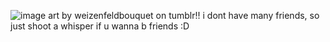 ![image](https://64.media.tumblr.com/629746ab9a7d667b0cb96ffe665df19f/38b63ef5ffd8ab92-23/s1280x1920/1ae905cd3dd260816ea0e370125a4930ff3bd513.pnj) art by weizenfeldbouquet on tumblr!! 
i dont have many friends, so just shoot a whisper if u wanna b friends :D
